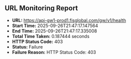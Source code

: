 ## URL Monitoring Report

- **URL:** https://api-gw1-prod1.fisglobal.com/gw/v1/health
- **Start Time:** 2025-09-26T21:47:17.147564
- **End Time:** 2025-09-26T21:47:17.335008
- **Total Time Taken:** 0.187444 seconds
- **HTTP Status Code:** 403
- **Status:** Failure
- **Failure Reason:** HTTP Status Code: 403
